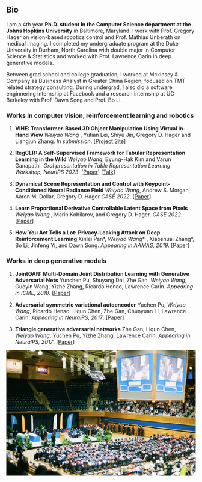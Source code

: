 ## Bio

I am a 4th year **Ph.D. student in the Computer Science department at the Johns Hopkins University** in Baltimore, Maryland. I work with Prof. Gregory Hager on vision-based robotics control and Prof. Mathias Unberath on medical imaging. I completed my undergraduate program at the Duke University in Durham, North Carolina with double major in Computer Science & Statistics and worked with Prof. Lawrence Carin in deep generative models.  

Between grad school and college graduation, I worked at Mckinsey & Company as Business Analyst in Greater China Region, focused on TMT related strategy consulting. During undergrad, I also did a software enginnering internship at Facebook and a research internship at UC Berkeley with Prof. Dawn Song and Prof. Bo Li.

### Works in computer vision, reinforcement learning and robotics

1. **VIHE: Transformer-Based 3D Object Manipulation Using Virtual In-Hand View**
_Weiyao Wang_ , Yutian Lei, Shiyu Jin, Gregory D. Hager and Liangjun Zhang.
_In submission_. [[Project Site](https://vihe-3d.github.io)]

1. **RegCLR: A Self-Supervised Framework for Tabular Representation Learning in the Wild**
_Weiyao Wang_, Byung-Hak Kim and Varun Ganapathi.
_Oral presentation in Table Representation Learning Workshop, NeurIPS 2023_. [[Paper](arxiv.org/pdf/2211.01165)] [[Talk](https://slideslive.com/38996604/regclr-a-selfsupervised-framework-for-tabular-representation-learning-in-the-wild)]

1. **Dynamical Scene Representation and Control with Keypoint-Conditioned Neural Radiance Field**
_Weiyao Wang_, Andrew S. Morgan, Aaron M. Dollar, Gregory D. Hager
_CASE 2022_. [[Paper](arxiv.org/pdf/2110.08239)]

1. **Learn Proportional Derivative Controllable Latent Space from Pixels**
_Weiyao Wang_ , Marin Kobilarov, and Gregory D. Hager.
_CASE 2022_. [[Paper](arxiv.org/pdf/2110.08239)]

1. **How You Act Tells a Lot: Privacy-Leaking Attack on Deep Reinforcement Learning**
Xinlei Pan*, _Weiyao Wang_* , Xiaoshuai Zhang*, Bo Li, Jinfeng Yi, and Dawn Song.
_Appearing in AAMAS, 2019_. [[Paper](arxiv.org/abs/1904.11082)]

### Works in deep generative models 

1. **JointGAN: Multi-Domain Joint Distribution Learning with Generative Adversarial Nets**
Yunchen Pu, Shuyang Dai, Zhe Gan, _Weiyao Wang_, Guoyin Wang, Yizhe Zhang, Ricardo Henao, Lawrence Carin.
_Appearing in ICML, 2018_. [[Paper](arxiv.org/abs/1806.02978)]

1. **Adversarial symmetric variational autoencoder**
Yuchen Pu, _Weiyao Wang_, Ricardo Henao, Liqun Chen, Zhe Gan, Chunyuan Li, Lawrence Carin.
_Appearing in NeuralPS, 2017_. [[Paper](papers.nips.cc/paper/7020-adversarial-symmetric-variational-autoencoder)]

1. **Triangle generative adversarial networks**
Zhe Gan, Liqun Chen, _Weiyao Wang_, Yuchen Pu, Yizhe Zhang, Lawrence Carin.
_Appearing in NeuralPS, 2017_. [[Paper](papers.nips.cc/paper/7109-triangle-generative-adversarial-networks)]

![Image](DukeGraduation.jpeg)



